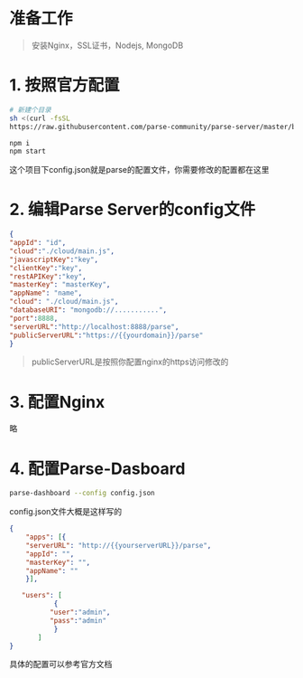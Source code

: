 # 准备工作

> 安装Nginx，SSL证书，Nodejs, MongoDB

# 1. 按照官方配置

```sh
# 新建个目录
sh <(curl -fsSL 
https://raw.githubusercontent.com/parse-community/parse-server/master/bootstrap.sh\

npm i
npm start
```

这个项目下config.json就是parse的配置文件，你需要修改的配置都在这里

# 2. 编辑Parse Server的config文件

```json
{
"appId": "id",
"cloud":"./cloud/main.js",
"javascriptKey":"key",
"clientKey":"key",
"restAPIKey":"key",
"masterKey": "masterKey",
"appName": "name",
"cloud": "./cloud/main.js",
"databaseURI": "mongodb://...........",
"port":8888,
"serverURL":"http://localhost:8888/parse",
"publicServerURL":"https://{{yourdomain}}/parse"
}
```

> publicServerURL是按照你配置nginx的https访问修改的

# 3. 配置Nginx

略

# 4. 配置Parse-Dasboard

```sh
parse-dashboard --config config.json
```

config.json文件大概是这样写的

```json
{
    "apps": [{
    "serverURL": "http://{{yourserverURL}}/parse",
    "appId": "",
    "masterKey": "",
    "appName": ""
    }],

   "users": [
           {
          "user":"admin",
          "pass":"admin"
           }
       ]
}

```

具体的配置可以参考官方文档
